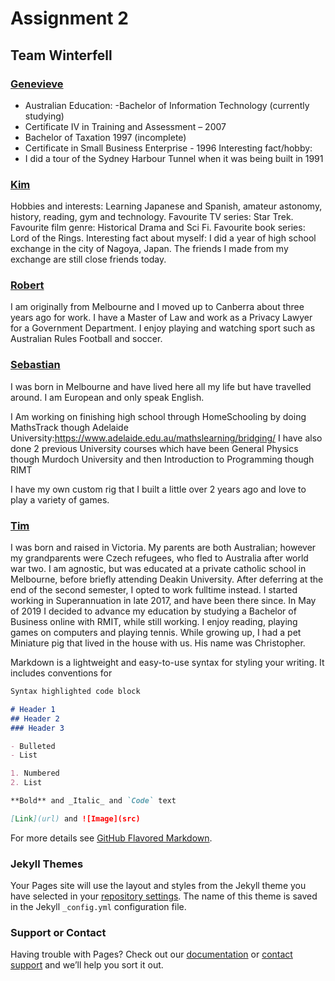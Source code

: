 # Assignment 2

## Team Winterfell

### <a href="https://sway.office.com/95J6PEHbirhDgDnL?ref=Link&loc=play">Genevieve</a>
- Australian
Education:
-Bachelor of Information Technology (currently studying)
- Certificate IV in Training and Assessment – 2007
- Bachelor of Taxation 1997 (incomplete)
- Certificate in Small Business Enterprise - 1996
Interesting fact/hobby:
- I did a tour of the Sydney Harbour Tunnel when it was being built in 1991

### <a href="https://github.com/Sakuramachi/My-Programs/blob/master/Assessment%201%20-%20Kim%20Chapman">Kim</a>

Hobbies and interests: Learning Japanese and Spanish, amateur astonomy, history, reading, gym and technology.
Favourite TV series: Star Trek.
Favourite film genre: Historical Drama and Sci Fi.
Favourite book series: Lord of the Rings.
Interesting fact about myself: I did a year of high school exchange in the city of Nagoya, Japan. The friends I made from my exchange are still close friends today.

### <a href="https://robzyg.github.io/Assignment1/">Robert</a>

I am originally from Melbourne and I moved up to Canberra about three years ago for work. I have a Master of Law and work as a Privacy Lawyer for a Government Department. I enjoy playing and watching sport such as Australian Rules Football and soccer.

### <a href="https://sebastian-tipping.github.io/cpt110-Assignment1/">Sebastian</a> 

I was born in Melbourne and have lived here all my life but have travelled around. 
I am European and only speak English.

I Am working on finishing high school through HomeSchooling by doing MathsTrack though Adelaide University:https://www.adelaide.edu.au/mathslearning/bridging/ 
I have also done 2 previous University courses which have been General Physics though Murdoch University and then Introduction to Programming though RIMT

I have my own custom rig that I built a little over 2 years ago and love to play a variety of games.

### <a href="https://poddie62.github.io/RMIT/meandit">Tim</a> 

I was born and raised in Victoria. My parents are both Australian; however my grandparents were Czech refugees, who fled to Australia after world war two. I am agnostic, but was educated at a private catholic school in Melbourne, before briefly attending Deakin University. After deferring at the end of the second semester, I opted to work fulltime instead. I started working in Superannuation in late 2017, and have been there since. In May of 2019 I decided to advance my education by studying a Bachelor of Business online with RMIT, while still working. I enjoy reading, playing games on computers and playing tennis. While growing up, I had a pet Miniature pig that lived in the house with us. His name was Christopher.

Markdown is a lightweight and easy-to-use syntax for styling your writing. It includes conventions for

```markdown
Syntax highlighted code block

# Header 1
## Header 2
### Header 3

- Bulleted
- List

1. Numbered
2. List

**Bold** and _Italic_ and `Code` text

[Link](url) and ![Image](src)
```

For more details see [GitHub Flavored Markdown](https://guides.github.com/features/mastering-markdown/).

### Jekyll Themes

Your Pages site will use the layout and styles from the Jekyll theme you have selected in your [repository settings](https://github.com/RobZyg/Assignment-2/settings). The name of this theme is saved in the Jekyll `_config.yml` configuration file.

### Support or Contact

Having trouble with Pages? Check out our [documentation](https://help.github.com/categories/github-pages-basics/) or [contact support](https://github.com/contact) and we’ll help you sort it out.

